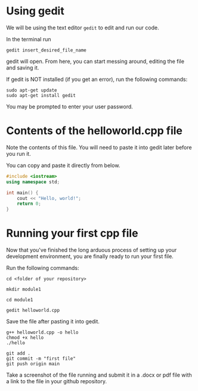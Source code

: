 # Using gedit
We will be using the text editor `gedit` to edit and run our code.

In the terminal run 
```
gedit insert_desired_file_name
```
gedit will open. From here, you can start messing around, editing the file and saving it.

If gedit is NOT installed (if you get an error), run the following commands:

```
sudo apt-get update
sudo apt-get install gedit
```

You may be prompted to enter your user password.

# Contents of the helloworld.cpp file
Note the contents of this file. You will need to paste it into gedit later before you run it. 

You can copy and paste it directly from below. 
```c++
#include <iostream>
using namespace std;

int main() {
    cout << "Hello, world!";
    return 0;
}
```

# Running your first cpp file
Now that you've finished the long arduous process of setting up your development environment, you are finally ready to run your first file.

Run the following commands:
```
cd <folder of your repository>

mkdir module1

cd module1

gedit helloworld.cpp
```

Save the file after pasting it into gedit.

```
g++ helloworld.cpp -o hello
chmod +x hello
./hello

git add .
git commit -m "first file"
git push origin main
```

Take a screenshot of the file running and submit it in a .docx or pdf file with a link to the file in your github repository. 